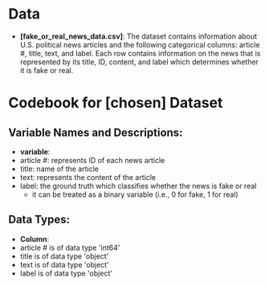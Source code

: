 # Data
-   **[fake_or_real_news_data.csv]**: The dataset contains information about U.S. political news articles and the following categorical columns: article #, title, text, and label. Each row contains information on the news that is represented by its title, ID, content, and label which determines whether it is fake or real.  

# Codebook for [chosen] Dataset

## Variable Names and Descriptions:

-   **variable**:
-   article #: represents ID of each news article
-   title: name of the article
-   text: represents the content of the article
-   label: the ground truth which classifies whether the news is fake or real
     - it can be treated as a binary variable (i.e., 0 for fake, 1 for real)

## Data Types:

-   **Column**:
-   article # is of data type 'int64'
-   title is of data type 'object'
-   text is of data type 'object'
-   label is of data type 'object'



